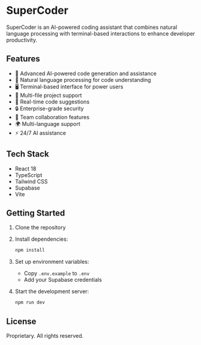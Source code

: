 # SuperCoder

SuperCoder is an AI-powered coding assistant that combines natural language processing with terminal-based interactions to enhance developer productivity.

## Features

- 🤖 Advanced AI-powered code generation and assistance
- 💬 Natural language processing for code understanding
- 🖥️ Terminal-based interface for power users
- 📁 Multi-file project support
- 🔄 Real-time code suggestions
- 🔒 Enterprise-grade security
- 👥 Team collaboration features
- 🌍 Multi-language support
- ⚡ 24/7 AI assistance

## Tech Stack

- React 18
- TypeScript
- Tailwind CSS
- Supabase
- Vite

## Getting Started

1. Clone the repository
2. Install dependencies:
   ```bash
   npm install
   ```
3. Set up environment variables:
   - Copy `.env.example` to `.env`
   - Add your Supabase credentials

4. Start the development server:
   ```bash
   npm run dev
   ```

## License

Proprietary. All rights reserved.
